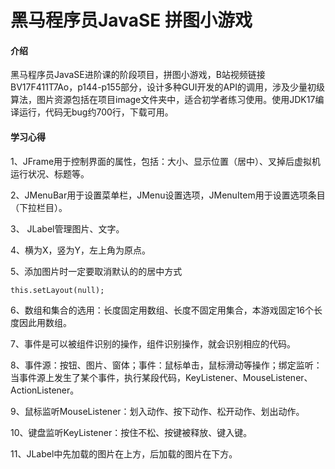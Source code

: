 # 黑马程序员JavaSE 拼图小游戏

#### 介绍
黑马程序员JavaSE进阶课的阶段项目，拼图小游戏，B站视频链接BV17F411T7Ao，p144-p155部分，设计多种GUI开发的API的调用，涉及少量初级算法，图片资源包括在项目image文件夹中，适合初学者练习使用。使用JDK17编译运行，代码无bug约700行，下载可用。

#### 学习心得
1、JFrame用于控制界面的属性，包括：大小、显示位置（居中）、叉掉后虚拟机运行状况、标题等。

2、JMenuBar用于设置菜单栏，JMenu设置选项，JMenuItem用于设置选项条目（下拉栏目）。

3、 JLabel管理图片、文字。

4、横为X，竖为Y，左上角为原点。

5、添加图片时一定要取消默认的的居中方式

    this.setLayout(null);

6、数组和集合的选用：长度固定用数组、长度不固定用集合，本游戏固定16个长度因此用数组。

7、事件是可以被组件识别的操作，组件识别操作，就会识别相应的代码。

8、事件源：按钮、图片、窗体；事件：鼠标单击，鼠标滑动等操作；绑定监听：当事件源上发生了某个事件，执行某段代码，KeyListener、MouseListener、ActionListener。

9、鼠标监听MouseListener：划入动作、按下动作、松开动作、划出动作。

10、键盘监听KeyListener：按住不松、按键被释放、键入键。

11、JLabel中先加载的图片在上方，后加载的图片在下方。
